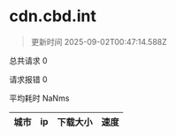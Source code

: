 
  # cdn.cbd.int

  > 更新时间 2025-09-02T00:47:14.588Z
  
  总共请求 0

  请求报错 0

  平均耗时 NaNms

|城市|ip|下载大小|速度|
|-----|----------|---|---|

  